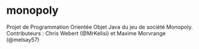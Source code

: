 # monopoly

Projet de Programmation Orientée Objet Java du jeu de société Monopoly.
Contributeurs : Chris Webert (@MrKelisi) et Maxime Morvrange (@melsay57)
